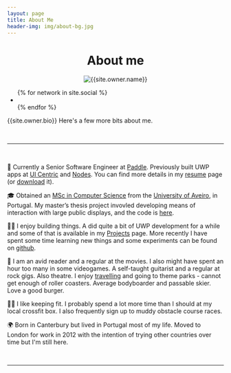 ```yaml
---
layout: page 
title: About Me
header-img: img/about-bg.jpg
---
```

<!-- 
Hi, my name is Filipe and I’m a software engineer. I’m Portuguese, currently living in London, and working for [Paddle](http://www.paddle.com/).

I try to blog mostly about dev stuff, from projects I’m working on, to problems and solutions I find while coding, with the occasion plug for an app or two I might put out there.


When I’m not coding, I can be found behind a good book, enjoying a good movie, pretending I can shread on my guitar, travelling with friends, riding some waves or (stumbling down) some slopes, going to gigs, and occasionally at the theatre, having a burger, or saving the world in some videogame.

### Background
I am currently a developer at [Paddle](http://www.paddle.com/), working on the Windows SDK. I hold a [Masters in Computer Engineering](http://www.ua.pt/ensino/PageCourse.aspx?id=23&amp;p=4&amp;a=9) from the [University of Aveiro](http://www.ua.pt), in Portugal, where my love for programming began. I ended up writing my Masters’ dissertation on “Interaction with Large Displays in a Public Space via a Mobile Device” where I got to explore the world of Human-Computer Interaction and User Experience, and a bit of Computer Graphics on the side. The result is still in display in the university, and more [details](/app/2012/12/09/deti-interact/
) can be found in my [Projects](/apps) page. -->

<h1 style="text-align: center">About me</h1>

<p align="center">
    <img class="author-img" src="{{site.url}}/{{site.owner.avatar}}" alt="{{site.owner.name}}" />
</p>

<div class="social-links">
      <ul class="list-inline social-buttons">
        {% for network in site.social %}
          <li><a href="{{ network.url }}" target="_blank"><i class="fa fa-{{ network.title }} fa-fw"></i></a></li>
        {% endfor %}
      </ul>
</div>

{{site.owner.bio}} Here's a few more bits about me.

<br/>
<hr/>
<br/>

💼  Currently a Senior Software Engineer at [Paddle](https://www.paddle.com/). Previously built UWP apps at [UI Centric](https://www.uicentric.com/) and [Nodes](https://www.nodesagency.com/). You can find more details in my [resume](/resume) page (or [download](https://1drv.ms/b/s!And2bv7mGIgupaNy6z8P17b4gJgAaw?e=GG5VVY) it).

🎓  Obtained an [MSc in Computer Science](https://www.ua.pt/en/c/23/p) from the [University of Aveiro](https://www.ua.pt), in Portugal. My master’s thesis project invovled developing means of interaction with large public displays, and the code is [here](https://github.com/fmmendo/DetiInteract).

👨‍💻  I enjoy building things. A did quite a bit of UWP development for a while and some of that is available in my [Projects](/projects) page. More recently I have spent some time learning new things and some experiments can be found on [github](https://github.com/fmmendo).

💎  I am an avid reader and a regular at the movies. I also might have spent an hour too many in some videogames. A self-taught guitarist and a regular at rock gigs. Also theatre. I enjoy [travelling](http://www.fmendo.com/travel) and going to theme parks - cannot get enough of roller coasters. Average bodyboarder and passable skier. Love a good burger.

🏋️‍♂‍  I like keeping fit. I probably spend a lot more time than I should at my local crossfit box. I also frequently sign up to muddy obstacle course races. 

🌍  Born in Canterbury but lived in Portugal most of my life. Moved to London for work in 2012 with the intention of trying other countries over time but I'm still here.

<br/>
<hr/>
<br/>